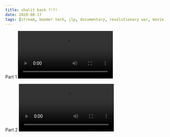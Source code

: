 ```yaml
---
title: shalit back ?!?!
date: 2020-08-17
tags: [stream, boomer tech, jlp, documentary, revolutionary war, movie, sleep]
---
```

Part 1
<video class="js-player" playsinline controls data-poster="">
  <source src="https://archive.org/download/shalit_archive/shalit%20back%20%21%21-v712994993.mp4" type="video/mp4" size="1080">
</video>

Part 2
<video class="js-player" playsinline controls data-poster="https://archive.org/download/shalit_archive/shalit_archive.thumbs/shalit%20back%20%21%21-v712769341_007183.jpg">
  <source src="https://archive.org/download/shalit_archive/shalit%20back%20%21%21-v712769341.mp4" type="video/mp4">
  <source src="https://archive.org/download/shalit_archive/Shalit/360P/shalit%20back%20%21%21-v712769341.mp4_360.mp4" type="video/mp4" size="360">
</video>
